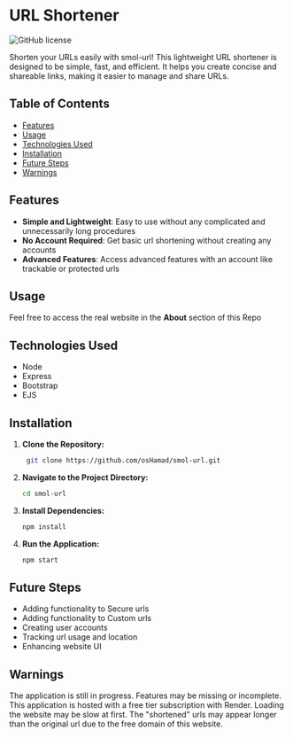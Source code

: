 # URL Shortener
![GitHub license](https://img.shields.io/badge/license-MIT-blue.svg)

Shorten your URLs easily with smol-url! This lightweight URL shortener is designed to be simple, fast, and efficient. It helps you create concise and shareable links, making it easier to manage and share URLs.


## Table of Contents

- [Features](#features)
- [Usage](#usage)
- [Technologies Used](#technologiesused)
- [Installation](#installation)
- [Future Steps](#futuresteps)
- [Warnings](#warnings)

## Features

- **Simple and Lightweight**: Easy to use without any complicated and unnecessarily long procedures
- **No Account Required**: Get basic url shortening without creating any accounts
- **Advanced Features**: Access advanced features with an account like trackable or protected urls

## Usage

Feel free to access the real website in the **About** section of this Repo


## Technologies Used
- Node
- Express
- Bootstrap
- EJS

## Installation

1. **Clone the Repository:**
   ```bash
    git clone https://github.com/osHamad/smol-url.git

2. **Navigate to the Project Directory:**
   ```bash
   cd smol-url
   
3. **Install Dependencies:**
   ```bash
   npm install
   
4. **Run the Application:**
   ```bash
   npm start

## Future Steps
- Adding functionality to Secure urls
- Adding functionality to Custom urls
- Creating user accounts
- Tracking url usage and location
- Enhancing website UI

## Warnings

The application is still in progress. Features may be missing or incomplete.
This application is hosted with a free tier subscription with Render. Loading the website may be slow at first.
The "shortened" urls may appear longer than the original url due to the free domain of this website.

